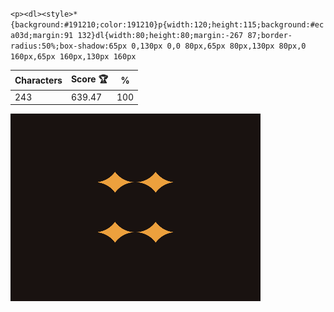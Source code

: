 `<p><dl><style>*{background:#191210;color:191210}p{width:120;height:115;background:#eca03d;margin:91 132}dl{width:80;height:80;margin:-267 87;border-radius:50%;box-shadow:65px 0,130px 0,0 80px,65px 80px,130px 80px,0 160px,65px 160px,130px 160px`

| Characters | Score 🏆 | %   |
| ---------- | -------- | --- |
| 243        | 639.47   | 100 |

![](/2024/oct2024/27/20241027.png)
